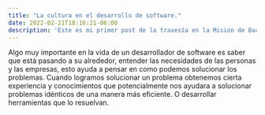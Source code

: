 ```yaml
---
title: "La cultura en el desarrollo de software."
date: 2022-02-21T18:16:21-06:00
description: 'Este es mi primer post de la travesía en la Misión de Backend con Node JS de Launch X.'
---
```


Algo muy importante en la vida de un desarrollador de software es saber que está pasando a su alrededor, entender las necesidades de las personas y las empresas, esto ayuda a pensar en como podemos solucionar los problemas. Cuando logramos solucionar un problema obtenemos cierta experiencia y conocimientos que potencialmente nos ayudara a solucionar problemas idénticos de una manera más eficiente. O desarrollar herramientas que lo resuelvan.

